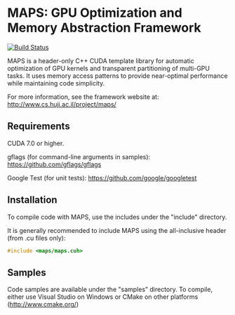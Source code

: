 MAPS: GPU Optimization and Memory Abstraction Framework
=======================================================

[![Build Status](https://travis-ci.org/maps-gpu/MAPS.svg?branch=master)](https://travis-ci.org/maps-gpu/MAPS)

MAPS is a header-only C++ CUDA template library for automatic optimization of 
GPU kernels and transparent partitioning of multi-GPU tasks. 
It uses memory access patterns to provide near-optimal 
performance while maintaining code simplicity.

For more information, see the framework website at:
http://www.cs.huji.ac.il/project/maps/


Requirements
------------

CUDA 7.0 or higher.

gflags (for command-line arguments in samples): https://github.com/gflags/gflags

Google Test (for unit tests): https://github.com/google/googletest


Installation
------------

To compile code with MAPS, use the includes under the "include" directory.

It is generally recommended to include MAPS using the 
all-inclusive header (from .cu files only):

``` cpp
#include <maps/maps.cuh>
```


Samples
-------

Code samples are available under the "samples" directory. To compile,
either use Visual Studio on Windows or CMake on other platforms (http://www.cmake.org/)

